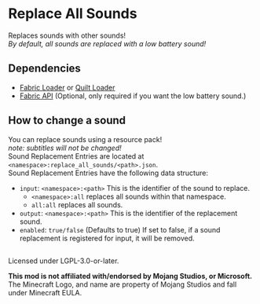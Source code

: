 # Replace All Sounds
Replaces sounds with other sounds!  
*By default, all sounds are replaced with a low battery sound!*

## Dependencies
- [Fabric Loader](https://fabricmc.net) or [Quilt Loader](https://quiltmc.org)
- [Fabric API](https://modrinth.com/mod/fabric-api) (Optional, only required if you want the low battery sound.)

## How to change a sound
You can replace sounds using a resource pack!  
*note: subtitles will not be changed!*  
Sound Replacement Entries are located at `<namespace>:replace_all_sounds/<path>.json`.  
Sound Replacement Entries have the following data structure:
- `input`: `<namespace>:<path>` This is the identifier of the sound to replace.
    - `<namespace>:all` replaces all sounds within that namespace.
    - `all:all` replaces all sounds.
- `output`: `<namespace>:<path>` This is the identifier of the replacement sound.
- `enabled`: `true/false` (Defaults to true) If set to false, if a sound replacement is registered for input, it will be removed.

##  
Licensed under LGPL-3.0-or-later.

**This mod is not affiliated with/endorsed by Mojang Studios, or Microsoft.**  
The Minecraft Logo, and name are property of Mojang Studios and fall under Minecraft EULA.